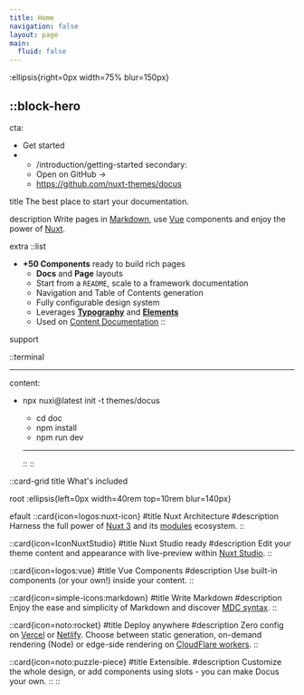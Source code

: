 ```yaml
---
title: Home
navigation: false
layout: page
main:
  fluid: false
---
```


:ellipsis{right=0px width=75% blur=150px}

::block-hero
---

cta:

- Get started
-
  - /introduction/getting-started
secondary:
  - Open on GitHub →
  - <https://github.com/nuxt-themes/docus>

title
The best place to start your documentation.

description
Write pages in [Markdown](https://content.nuxtjs.org), use [Vue](https://vuejs.org) components and enjoy the power of [Nuxt](https://nuxt.com).

extra
  ::list

- **+50 Components** ready to build rich pages
  - **Docs** and **Page** layouts
  - Start from a `README`, scale to a framework documentation
  - Navigation and Table of Contents generation
  - Fully configurable design system
  - Leverages [**Typography**](https://typography.nuxt.space/) and [**Elements**](https://elements.nuxt.dev)
  - Used on [Content Documentation](https://content.nuxtjs.org)
  ::

support

  ::terminal

  ---
  content:

- npx nuxi@latest init -t themes/docus
  
  - cd doc
  - npm install
  - npm run dev
  ---
  ::
::

::card-grid
title
What's included

root
:ellipsis{left=0px width=40rem top=10rem blur=140px}

efault
  ::card{icon=logos:nuxt-icon}
  #title
  Nuxt Architecture
  #description
  Harness the full power of [Nuxt 3](https://v3.nuxtjs.org) and its [modules](https://modules.nuxtjs.org) ecosystem.
  ::

  ::card{icon=IconNuxtStudio}
  #title
  Nuxt Studio ready
  #description
  Edit your theme content and appearance with live-preview within [Nuxt Studio](https://nuxt.studio).
  ::

  ::card{icon=logos:vue}
  #title
  Vue Components
  #description
  Use built-in components (or your own!) inside your content.
  ::

  ::card{icon=simple-icons:markdown}
  #title
  Write Markdown
  #description
  Enjoy the ease and simplicity of Markdown and discover [MDC syntax](https://content.nuxtjs.org/guide/writing/mdc).
  ::

  ::card{icon=noto:rocket}
  #title
  Deploy anywhere
  #description
  Zero config on [Vercel](https://vercel.com) or [Netlify](https://netlify.com). Choose between static generation, on-demand rendering (Node) or edge-side rendering on [CloudFlare workers](https://workers.cloudflare.com).
  ::

  ::card{icon=noto:puzzle-piece}
  #title
  Extensible.
  #description
  Customize the whole design, or add components using slots - you can make Docus your own.
  ::
::
